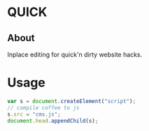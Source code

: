 # QUICK

## About
Inplace editing for quick'n dirty website hacks.

# Usage
```JavaScript
var s = document.createElement("script");
// compile coffee to js
s.src = "cms.js";
document.head.appendChild(s);
```
